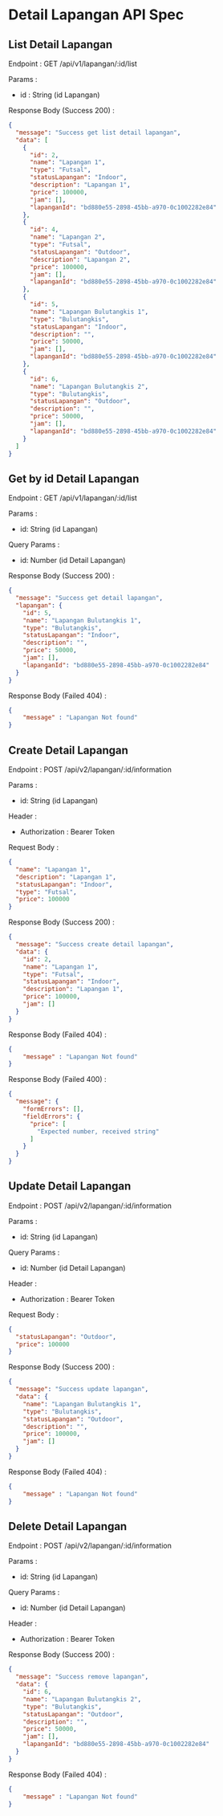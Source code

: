 # Detail Lapangan API Spec

## List Detail Lapangan
Endpoint : GET /api/v1/lapangan/:id/list

Params : 
- id : String (id Lapangan)

Response Body (Success 200) :
```json
{
  "message": "Success get list detail lapangan",
  "data": [
    {
      "id": 2,
      "name": "Lapangan 1",
      "type": "Futsal",
      "statusLapangan": "Indoor",
      "description": "Lapangan 1",
      "price": 100000,
      "jam": [],
      "lapanganId": "bd880e55-2898-45bb-a970-0c1002282e84"
    },
    {
      "id": 4,
      "name": "Lapangan 2",
      "type": "Futsal",
      "statusLapangan": "Outdoor",
      "description": "Lapangan 2",
      "price": 100000,
      "jam": [],
      "lapanganId": "bd880e55-2898-45bb-a970-0c1002282e84"
    },
    {
      "id": 5,
      "name": "Lapangan Bulutangkis 1",
      "type": "Bulutangkis",
      "statusLapangan": "Indoor",
      "description": "",
      "price": 50000,
      "jam": [],
      "lapanganId": "bd880e55-2898-45bb-a970-0c1002282e84"
    },
    {
      "id": 6,
      "name": "Lapangan Bulutangkis 2",
      "type": "Bulutangkis",
      "statusLapangan": "Outdoor",
      "description": "",
      "price": 50000,
      "jam": [],
      "lapanganId": "bd880e55-2898-45bb-a970-0c1002282e84"
    }
  ]
}
```

## Get by id Detail Lapangan
Endpoint : GET /api/v1/lapangan/:id/list

Params :
- id: String (id Lapangan)

Query Params : 
- id: Number (id Detail Lapangan)

Response Body (Success 200) :
```json
{
  "message": "Success get detail lapangan",
  "lapangan": {
    "id": 5,
    "name": "Lapangan Bulutangkis 1",
    "type": "Bulutangkis",
    "statusLapangan": "Indoor",
    "description": "",
    "price": 50000,
    "jam": [],
    "lapanganId": "bd880e55-2898-45bb-a970-0c1002282e84"
  }
}
```

Response Body (Failed 404) :
```json
{
    "message" : "Lapangan Not found"
}
```

## Create Detail Lapangan
Endpoint : POST /api/v2/lapangan/:id/information

Params :
- id: String (id Lapangan)

Header :
- Authorization : Bearer Token

Request Body :
```json
{
  "name": "Lapangan 1",
  "description": "Lapangan 1",
  "statusLapangan": "Indoor",
  "type": "Futsal",
  "price": 100000
}
```

Response Body (Success 200) :
```json
{
  "message": "Success create detail lapangan",
  "data": {
    "id": 2,
    "name": "Lapangan 1",
    "type": "Futsal",
    "statusLapangan": "Indoor",
    "description": "Lapangan 1",
    "price": 100000,
    "jam": []
  }
}
```

Response Body (Failed 404) :
```json
{
    "message" : "Lapangan Not found"
}
```

Response Body (Failed 400) : 
```json
{
  "message": {
    "formErrors": [],
    "fieldErrors": {
      "price": [
        "Expected number, received string"
      ]
    }
  }
}
```

## Update Detail Lapangan
Endpoint : POST /api/v2/lapangan/:id/information

Params :
- id: String (id Lapangan)

Query Params : 
- id: Number (id Detail Lapangan)


Header :
- Authorization : Bearer Token

Request Body :
```json
{
  "statusLapangan": "Outdoor",
  "price": 100000
}
```

Response Body (Success 200) :
```json
{
  "message": "Success update lapangan",
  "data": {
    "name": "Lapangan Bulutangkis 1",
    "type": "Bulutangkis",
    "statusLapangan": "Outdoor",
    "description": "",
    "price": 100000,
    "jam": []
  }
}
```

Response Body (Failed 404) :
```json
{
    "message" : "Lapangan Not found"
}
```

## Delete Detail Lapangan
Endpoint : POST /api/v2/lapangan/:id/information

Params :
- id: String (id Lapangan)

Query Params : 
- id: Number (id Detail Lapangan)


Header :
- Authorization : Bearer Token

Response Body (Success 200) :
```json
{
  "message": "Success remove lapangan",
  "data": {
    "id": 6,
    "name": "Lapangan Bulutangkis 2",
    "type": "Bulutangkis",
    "statusLapangan": "Outdoor",
    "description": "",
    "price": 50000,
    "jam": [],
    "lapanganId": "bd880e55-2898-45bb-a970-0c1002282e84"
  }
}
```

Response Body (Failed 404) :
```json
{
    "message" : "Lapangan Not found"
}
```


